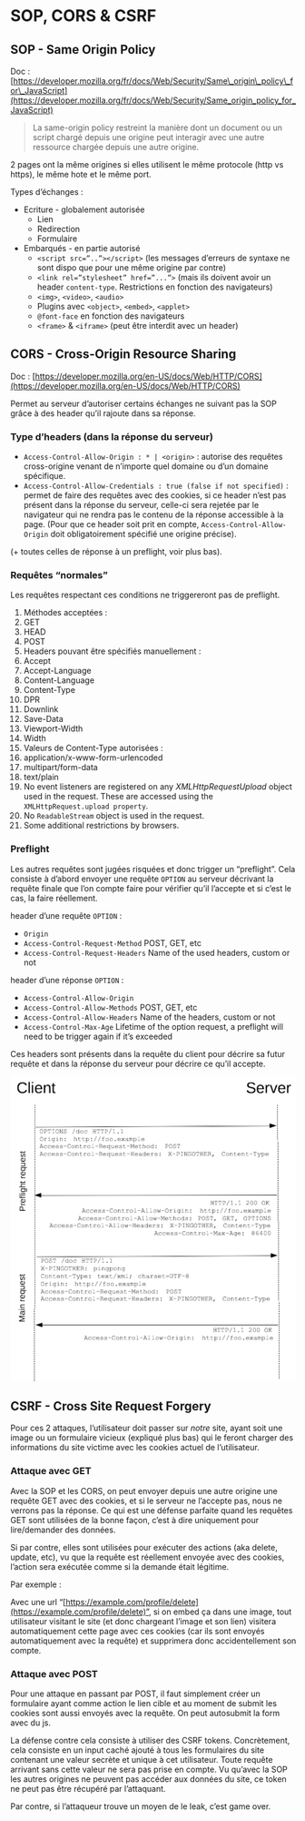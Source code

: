 # SOP, CORS & CSRF

## SOP - Same Origin Policy

Doc : [https://developer.mozilla.org/fr/docs/Web/Security/Same\_origin\_policy\_for\_JavaScript](https://developer.mozilla.org/fr/docs/Web/Security/Same_origin_policy_for_JavaScript)

> La same-origin policy restreint la manière dont un document ou un script chargé depuis une origine peut interagir avec une autre ressource chargée depuis une autre origine.

2 pages ont la même origines si elles utilisent le même protocole \(http vs https\), le même hote et le même port.

Types d’échanges :

* Ecriture - globalement autorisée
  * Lien
  * Redirection
  * Formulaire
* Embarqués - en partie autorisé
  * `<script src=”..”></script>` \(les messages d’erreurs de syntaxe ne sont dispo que pour une même origine par contre\)
  * `<link rel=”stylesheet” href=”...”>` \(mais ils doivent avoir un header `content-type`. Restrictions en fonction des navigateurs\)
  * `<img>`, `<video>`, `<audio>`
  * Plugins avec `<object>`, `<embed>`, `<applet>`
  * `@font-face` en fonction des navigateurs
  * `<frame>` & `<iframe>` \(peut être interdit avec un header\)

## CORS - Cross-Origin Resource Sharing

Doc : [https://developer.mozilla.org/en-US/docs/Web/HTTP/CORS](https://developer.mozilla.org/en-US/docs/Web/HTTP/CORS)

Permet au serveur d’autoriser certains échanges ne suivant pas la SOP grâce à des header qu’il rajoute dans sa réponse.

### Type d’headers \(dans la réponse du serveur\)

* `Access-Control-Allow-Origin : * | <origin>` : autorise des requêtes cross-origine venant de n’importe quel domaine ou d’un domaine spécifique.
* `Access-Control-Allow-Credentials : true (false if not specified)` : permet de faire des requêtes avec des cookies, si ce header n’est pas présent dans la réponse du serveur, celle-ci sera rejetée par le navigateur qui ne rendra pas le contenu de la réponse accessible à la page. \(Pour que ce header soit prit en compte, `Access-Control-Allow-Origin` doit obligatoirement spécifié une origine précise\).

\(+ toutes celles de réponse à un preflight, voir plus bas\).

### Requêtes “normales”

Les requêtes respectant ces conditions ne triggereront pas de preflight.

1. Méthodes acceptées :
2. GET
3. HEAD
4. POST
5. Headers pouvant être spécifiés manuellement : 
6. Accept
7. Accept-Language
8. Content-Language
9. Content-Type
10. DPR
11. Downlink
12. Save-Data
13. Viewport-Width
14. Width
15. Valeurs de Content-Type autorisées :
16. application/x-www-form-urlencoded
17. multipart/form-data
18. text/plain
19. No event listeners are registered on any _XMLHttpRequestUpload_ object used in the request. These are accessed using the `XMLHttpRequest.upload property`.
20. No `ReadableStream` object is used in the request.
21. Some additional restrictions by browsers.

### Preflight

Les autres requêtes sont jugées risquées et donc trigger un “preflight”. Cela consiste à d’abord envoyer une requête `OPTION` au serveur décrivant la requête finale que l’on compte faire pour vérifier qu’il l’accepte et si c’est le cas, la faire réellement.

header d’une requête `OPTION` :

* `Origin`
* `Access-Control-Request-Method` POST, GET, etc
* `Access-Control-Request-Headers` Name of the used headers, custom or not

header d’une réponse `OPTION` :

* `Access-Control-Allow-Origin`
* `Access-Control-Allow-Methods` POST, GET, etc
* `Access-Control-Allow-Headers` Name of the headers, custom or not
* `Access-Control-Max-Age` Lifetime of the option request, a preflight will need to be trigger again if it’s exceeded

Ces headers sont présents dans la requête du client pour décrire sa futur requête et dans la réponse du serveur pour décrire ce qu’il accepte.

![](../.gitbook/assets/headers.png)

## CSRF - Cross Site Request Forgery

Pour ces 2 attaques, l’utilisateur doit passer sur  _notre_  site, ayant soit une image ou un formulaire vicieux \(expliqué plus bas\) qui le feront charger des informations du site victime avec les cookies actuel de l’utilisateur.

### Attaque avec GET

Avec la SOP et les CORS, on peut envoyer depuis une autre origine une requête GET avec des cookies, et si le serveur ne l’accepte pas, nous ne verrons pas la réponse. Ce qui est une défense parfaite quand les requêtes GET sont utilisées de la bonne façon, c’est à dire uniquement pour lire/demander des données.

Si par contre, elles sont utilisées pour exécuter des actions \(aka delete, update, etc\), vu que la requête est réellement envoyée avec des cookies, l’action sera exécutée comme si la demande était légitime.

Par exemple :

Avec une url “[https://example.com/profile/delete](https://example.com/profile/delete)”, si on embed ça dans une image, tout utilisateur visitant le site \(et donc chargeant l’image et son lien\) visitera automatiquement cette page avec ces cookies \(car ils sont envoyés automatiquement avec la requête\) et supprimera donc accidentellement son compte.

### Attaque avec POST

Pour une attaque en passant par POST, il faut simplement créer un formulaire ayant comme action le lien cible et au moment de submit les cookies sont aussi envoyés avec la requête. On peut autosubmit la form avec du js.

La défense contre cela consiste à utiliser des CSRF tokens. Concrètement, cela consiste en un input caché ajouté à tous les formulaires du site contenant une valeur secrète et unique à cet utilisateur. Toute requête arrivant sans cette valeur ne sera pas prise en compte. Vu qu’avec la SOP les autres origines ne peuvent pas accéder aux données du site, ce token ne peut pas être récupéré par l’attaquant.

Par contre, si l’attaqueur trouve un moyen de le leak, c’est game over.

